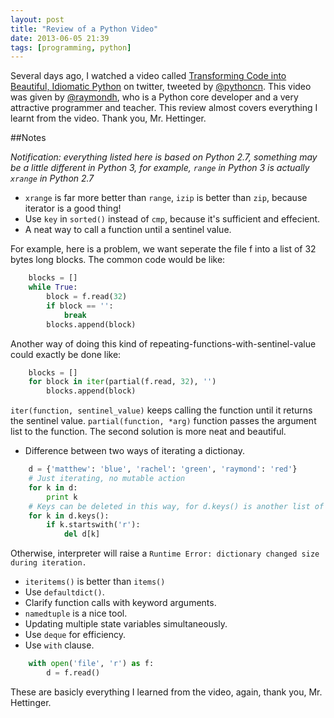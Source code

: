 ```yaml
---
layout: post
title: "Review of a Python Video"
date: 2013-06-05 21:39
tags: [programming, python]
---
```

Several days ago, I watched a video called [Transforming Code into Beautiful, Idiomatic Python][video] on twitter, tweeted by [@pythoncn][pythoncn]. This video was given by [@raymondh][raymond], who is a Python core developer and a very attractive programmer and teacher. This review almost covers everything I learnt from the video. Thank you, Mr. Hettinger.

##Notes

*Notification: everything listed here is based on Python 2.7, something may be a little different in Python 3, for example, `range` in Python 3 is actually `xrange` in Python 2.7*

- `xrange` is far more better than `range`, `izip` is better than `zip`, because iterator is a good thing!
- Use `key` in `sorted()` instead of `cmp`, because it's sufficient and effecient.
- A neat way to call a function until a sentinel value.

For example, here is a problem, we want seperate the file f into a list of 32 bytes long blocks. The common code would be like:

```python
    blocks = []
    while True:
        block = f.read(32)
        if block == '':
            break
        blocks.append(block)
```
Another way of doing this kind of repeating-functions-with-sentinel-value could exactly be done like:

```python
    blocks = []
    for block in iter(partial(f.read, 32), '')
        blocks.append(block)
```
`iter(function, sentinel_value)` keeps calling the function until it returns the sentinel value. `partial(function, *arg)` function passes the argument list to the function. The second solution is more neat and beautiful.

- Difference between two ways of iterating a dictionay.

```python
    d = {'matthew': 'blue', 'rachel': 'green', 'raymond': 'red'}
    # Just iterating, no mutable action
    for k in d:
        print k
    # Keys can be deleted in this way, for d.keys() is another list of keys.
    for k in d.keys():
        if k.startswith('r'):
            del d[k]
```

Otherwise, interpreter will raise a `Runtime Error: dictionary changed size during iteration.`

- `iteritems()` is better than `items()`
- Use `defaultdict()`.
- Clarify function calls with keyword arguments.
- `namedtuple` is a nice tool.
- Updating multiple state variables simultaneously.
- Use `deque` for efficiency.
- Use `with`  clause.

```python
    with open('file', 'r') as f:
        d = f.read()
```

These are basicly everything I learned from the video, again, thank you, Mr. Hettinger.

[video]: http://v.youku.com/v_show/id_XNTY1NjQ2Njky.html
[pythoncn]: http://www.twitter.com/pythoncn
[raymond]: https://twitter.com/raymondh
